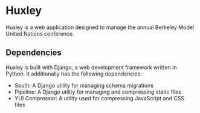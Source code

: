 # Huxley
Huxley is a web application designed to manage the annual Berkeley Model United Nations conference.

## Dependencies
Huxley is built with Django, a web development framework written in Python. It additionally has the following dependencies:
- South: A Django utility for managing schema migrations
- Pipeline: A Django utility for managing and compressing static files
- YUI Compressor: A utility used for compressing JavaScript and CSS files
